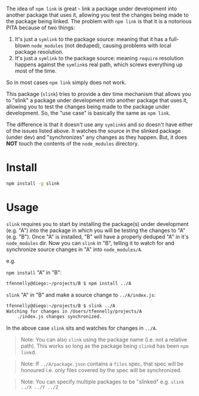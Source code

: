 The idea of `npm link` is great - link a package under development into another package that uses it, allowing you
test the changes being made to the package being linked. The problem with `npm link` is that it is a notorious
PITA because of two things:

1. It's just a `symlink` to the package source: meaning that it has a full-blown `node_modules` (not deduped), causing problems with local package resolution.
1. It's just a `symlink` to the package source: meaning `require` resolution happens against the `symlink`s real path, which screws everything up most of the time.


So in most cases `npm link` simply does not work.

This package (`slink`) tries to provide a dev time mechanism that allows you to "slink" a package under development into
another package that uses it, allowing you to test the changes being made to the package under development. So, the "use case" is
basically the same as `npm link`.

The difference is that it doesn't use any `symlink`s and so doesn't have either of the issues listed above. It watches
the source in the slinked package (under dev) and "synchronizes" any changes as they happen. But, it does __NOT__ touch the
contents of the `node_modules` directory.

# Install

```sh
npm install -g slink
```

# Usage

`slink` requires you to start by installing the package(s) under development (e.g. "A") into the package in which you will be testing
the changes to "A" (e.g. "B"). Once "A" is installed, "B" will have a properly deduped "A" in it's `node_modules` dir. Now you can
`slink` in "B", telling it to watch for and synchronize source changes in "A" into `node_modules/A`.

e.g.

`npm install` "A" in "B": 

```sh
tfennelly@diego:~/projects/B $ npm install ../A
```

`slink` "A" in "B" and make a source change to `../A/index.js`: 

```sh
tfennelly@diego:~/projects/B $ slink ../A
Watching for changes in /Users/tfennelly/projects/A
    ./index.js changes synchronized.
```

In the above case `slink` sits and watches for changes in `../A`.

> Note: You can also `slink` using the package name (i.e. not a relative path). This works so long as the package being `slink`d has been `npm link`d.

> Note: If `../A/package.json` contains a `files` spec, that spec will be honoured i.e. only files covered by the spec will be synchronized.

> Note: You can specify multiple packages to be "slinked" e.g. `slink ../X ../Y ../Z`